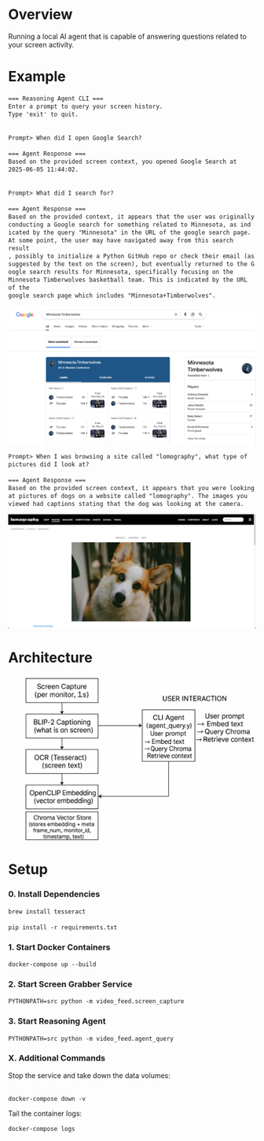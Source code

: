 # Overview

Running a local AI agent that is capable of answering questions related to your screen activity.

# Example

```
=== Reasoning Agent CLI ===
Enter a prompt to query your screen history.
Type 'exit' to quit.


Prompt> When did I open Google Search?

=== Agent Response ===
Based on the provided screen context, you opened Google Search at 2025-06-05 11:44:02.


Prompt> What did I search for?

=== Agent Response ===
Based on the provided context, it appears that the user was originally conducting a Google search for something related to Minnesota, as ind
icated by the query "Minnesota" in the URL of the google search page. At some point, the user may have navigated away from this search result
, possibly to initialize a Python GitHub repo or check their email (as suggested by the text on the screen), but eventually returned to the G
oogle search results for Minnesota, specifically focusing on the Minnesota Timberwolves basketball team. This is indicated by the URL of the
google search page which includes "Minnesota+Timberwolves".
```

![Google Search Result](docs/timberwolves_search.png)

```
Prompt> When I was browsing a site called "lomography", what type of pictures did I look at?

=== Agent Response ===
Based on the provided screen context, it appears that you were looking at pictures of dogs on a website called "lomography". The images you
viewed had captions stating that the dog was looking at the camera.
```

![Lomograph Image](docs/lomography_dog.png)

# Architecture

![Diagram](docs/architecture_overview.png)

# Setup

### 0. Install Dependencies

```
brew install tesseract

pip install -r requirements.txt
```

### 1. Start Docker Containers

```
docker-compose up --build
```

### 2. Start Screen Grabber Service

```
PYTHONPATH=src python -m video_feed.screen_capture
```

### 3. Start Reasoning Agent

```
PYTHONPATH=src python -m video_feed.agent_query
```

### X. Additional Commands

Stop the service and take down the data volumes:

```

docker-compose down -v

```

Tail the container logs:

```
docker-compose logs
```
